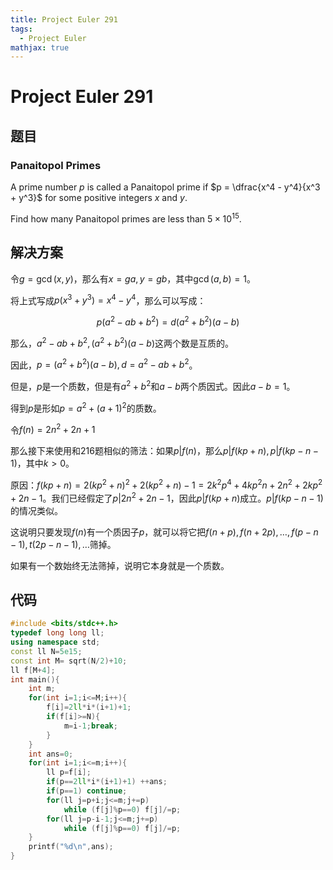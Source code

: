 ```yaml
---
title: Project Euler 291
tags:
  - Project Euler
mathjax: true
---
```

<escape><!-- more --></escape>
    
# Project Euler 291
## 题目
### Panaitopol Primes



A prime number $p$ is called a Panaitopol prime if $p = \dfrac{x^4 - y^4}{x^3 + y^3}$ for some positive integers $x$ and $y$.

Find how many Panaitopol primes are less than $5\times10^{15}$.


## 解决方案

令$g=\gcd(x,y)$，那么有$x=ga,y=gb$，其中$\gcd(a,b)=1$。

将上式写成$p(x^3+y^3)=x^4-y^4$，那么可以写成：

$$p(a^2-ab+b^2)=d(a^2+b^2)(a-b)$$

那么，$a^2-ab+b^2,(a^2+b^2)(a-b)$这两个数是互质的。

因此，$p=(a^2+b^2)(a-b),d=a^2-ab+b^2$。

但是，$p$是一个质数，但是有$a^2+b^2$和$a-b$两个质因式。因此$a-b=1$。

得到$p$是形如$p=a^2+(a+1)^2$的质数。

令$f(n)=2n^2+2n+1$

那么接下来使用和216题相似的筛法：如果$p|f(n)$，那么$p|f(kp+n),p|f(kp-n-1)$，其中$k>0$。


原因：$f(kp+ n)=2(kp^2+n)^2+2(kp^2+n)-1=2k^2p^4+4kp^2n+2n^2+2kp^2+2n-1$。我们已经假定了$p|2n^2+2n-1$，因此$p|f(kp+n)$成立。$p|f(kp-n-1)$的情况类似。

这说明只要发现$f(n)$有一个质因子$p$，就可以将它把$f(n+p),f(n+2p),\dots,f(p-n-1),t(2p-n-1),\dots$筛掉。

如果有一个数始终无法筛掉，说明它本身就是一个质数。



## 代码

```C++
#include <bits/stdc++.h>
typedef long long ll;
using namespace std;
const ll N=5e15;
const int M= sqrt(N/2)+10;
ll f[M+4];
int main(){
    int m;
    for(int i=1;i<=M;i++){
        f[i]=2ll*i*(i+1)+1;
        if(f[i]>=N){
            m=i-1;break;
        }
    }
    int ans=0;
    for(int i=1;i<=m;i++){
        ll p=f[i];
        if(p==2ll*i*(i+1)+1) ++ans;
        if(p==1) continue;
        for(ll j=p+i;j<=m;j+=p)
            while (f[j]%p==0) f[j]/=p;
        for(ll j=p-i-1;j<=m;j+=p)
            while (f[j]%p==0) f[j]/=p;
    }
    printf("%d\n",ans);
}
```